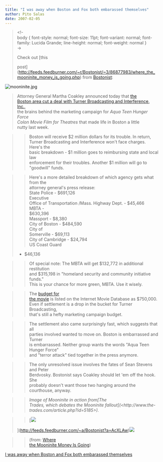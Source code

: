 ```yaml
---
title: "I was away when Boston and Fox both embarassed themselves"
author: Pito Salas
date: 2007-02-05
---
```



>
> <!-  
>  body { font-style: normal; font-size: 11pt; font-variant: normal; font-
> family: Lucida Grande; line-height: normal; font-weight: normal }  
>  ->
>
> Check out [this  
>
> post](<http://feeds.feedburner.com/~r/Bostonist/~3/86877983/where_the_mooninite_money_is_going.php>)
> from [Bostonist](<http://www.bostonist.com/>):
>

>>
![mooninite.jpg](https://i0.wp.com/www.bostonist.com/attachments/boston_caroline/mooninite.jpg?resize=170%2C236)  
>  Attorney General Martha Coakley announced today that [the  
>  Boston area cut a deal with Turner Broadcasting and Interference,
> Inc.](<http://wbztv.com/local/local_story_036074235.html>),  
>  the brains behind the marketing campaign for _Aqua Teen Hunger Force  
>  Colon Movie Film for Theatres_ that made life in Boston a little  
>  nutty last week.
>>

>> Boston will receive $2 million dollars for its trouble. In return,  
>  Turner Broadcasting and Interference won't face charges. Here's the  
>  basic breakdown - $1 million goes to reimbursing state and local law  
>  enforcement for their troubles. Another $1 million will go to  
>  "goodwill" funds.
>>

>> Here's a more detailed breakdown of which agency gets what from the  
>  attorney general's press release:  
> State Police - $691,126  
> Executive  
>  Office of Transportation /Mass. Highway Dept. - $45,466  
> MBTA -  
>  $630,396  
> Massport - $8,380  
> City of Boston - $484,590  
> City of  
>  Somerville - $69,113  
> City of Cambridge - $24,794  
> US Coast Guard  
>  - $46,136
>>

>> Of special note: The MBTA will get $132,772 in additional restitution  
>  and $315,198 in "homeland security and community initiative funds."  
>  This is your chance for more green, MBTA. Use it wisely.
>>

>> The [budget for  
>  the movie](<http://www.imdb.com/title/tt0455326/business>) is listed on the
> Internet Movie Database as $750,000.  
>  Even if settlement is a drop in the bucket for Turner Broadcasting,  
>  that's still a hefty marketing campaign budget.
>>

>> The settlement also came surprisingly fast, which suggests that all  
>  parties involved wanted to move on. Boston is embarrassed and Turner  
>  is embarrassed. Neither group wants the words "Aqua Teen Hunger Force"  
>  and "terror attack" tied together in the press anymore.
>>

>> The only unresolved issue involves the fates of Sean Stevens and Peter  
>  Berdvosky. Bostonist says Coakley should let 'em off the hook. She  
>  probably doesn't want those two hanging around the courthouse, anyway.
>>

>> _Image of Mooninite in action from[The  
>  Trades, which debates the Mooninite fallout](<http://www.the-
> trades.com/article.php?id=5185>)._
>>

>> [![](http://feeds.feedburner.com/~a/Bostonist?i=AcXLAw)  
>
> ](<http://feeds.feedburner.com/~a/Bostonist?a=AcXLAw>)![](http://feeds.feedburner.com/~r/Bostonist/~4/86877983)
>>

>> (from: [Where  
>  the Mooninite Money Is
> Going](<http://feeds.feedburner.com/~r/Bostonist/~3/86877983/where_the_mooninite_money_is_going.php>))


[I was away when Boston and Fox both embarassed themselves](None)
